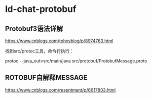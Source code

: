 # ld-chat-protobuf


## Protobuf3语法详解
https://www.cnblogs.com/tohxyblog/p/8974763.html

找到src/protoc工具，命令行执行：

protoc --java_out=src/main/java src/protobuf/ProtobufMessage.proto

## ROTOBUF自解释MESSAGE
https://www.cnblogs.com/resentment/p/6617803.html
